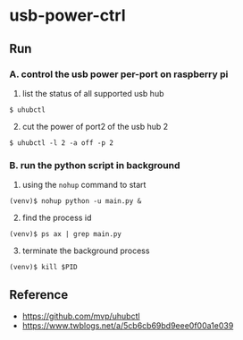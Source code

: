 # usb-power-ctrl

## Run

### A. control the usb power per-port on raspberry pi

1. list the status of all supported usb hub

```shell
$ uhubctl
```

2. cut the power of port2 of the usb hub 2

```shell
$ uhubctl -l 2 -a off -p 2
```

### B. run the python script in background

1. using the `nohup` command to start

```shell
(venv)$ nohup python -u main.py &
```

2. find the process id

```shell
(venv)$ ps ax | grep main.py
```

3. terminate the background process

```shell
(venv)$ kill $PID
```

## Reference

- https://github.com/mvp/uhubctl
- https://www.twblogs.net/a/5cb6cb69bd9eee0f00a1e039
